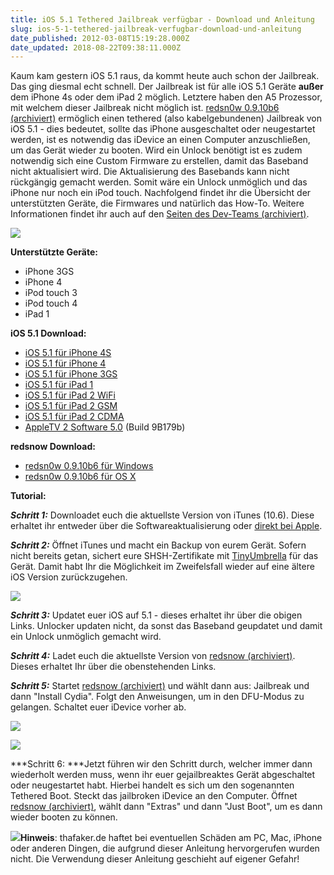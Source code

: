 ```yaml
---
title: iOS 5.1 Tethered Jailbreak verfügbar - Download und Anleitung
slug: ios-5-1-tethered-jailbreak-verfugbar-download-und-anleitung
date_published: 2012-03-08T15:19:28.000Z
date_updated: 2018-08-22T09:38:11.000Z
---
```


Kaum kam gestern iOS 5.1 raus, da kommt heute auch schon der Jailbreak. Das ging diesmal echt schnell. Der Jailbreak ist für alle iOS 5.1 Geräte **außer** dem iPhone 4s oder dem iPad 2 möglich. Letztere haben den A5 Prozessor, mit welchem dieser Jailbreak nicht möglich ist. [redsn0w 0.9.10b6 (archiviert)](http://web.archive.org/web/20120309181234/http://blog.iphone-dev.org:80/post/18906290309/march-mayhem) ermöglich einen tethered (also kabelgebundenen) Jailbreak von iOS 5.1 - dies bedeutet, sollte das iPhone ausgeschaltet oder neugestartet werden, ist es notwendig das iDevice an einen Computer anzuschließen, um das Gerät wieder zu booten. Wird ein Unlock benötigt ist es zudem notwendig sich eine Custom Firmware zu erstellen, damit das Baseband nicht aktualisiert wird. Die Aktualisierung des Basebands kann nicht rückgängig gemacht werden. Somit wäre ein Unlock unmöglich und das iPhone nur noch ein iPod touch. Nachfolgend findet ihr die Übersicht der unterstützten Geräte, die Firmwares und natürlich das How-To. Weitere Informationen findet ihr auch auf den [Seiten des Dev-Teams (archiviert)](http://web.archive.org/web/20120309181234/http://blog.iphone-dev.org:80/post/18906290309/march-mayhem).

[![](//picdump.thafaker.de/2012/03/iOS-5-Pwned-2.png)](__GHOST_URL__/ios-5-1-tethered-jailbreak-verfugbar-download-und-anleitung/ios-5-pwned-2-2/)

**Unterstützte Geräte:**

- iPhone 3GS
- iPhone 4
- iPod touch 3
- iPod touch 4
- iPad 1

**iOS 5.1 Download:**

- [iOS 5.1 für iPhone 4S](http://appldnld.apple.com/iOS5/041-1530.20120307.LDDac/iPhone4,1_5.1_9B179_Restore.ipsw)
- [iOS 5.1 für iPhone 4](http://appldnld.apple.com/iOS5/041-1537.20120307.EJrm4/iPhone3,1_5.1_9B176_Restore.ipsw)
- [iOS 5.1 für iPhone 3GS](http://appldnld.apple.com/iOS5/041-1535.20120307.Jer6N/iPhone2,1_5.1_9B176_Restore.ipsw)
- [iOS 5.1 für iPad 1](http://appldnld.apple.com/iOS5/041-1536.20120307.XvCtw/iPad1,1_5.1_9B176_Restore.ipsw)
- [iOS 5.1 für iPad 2 WiFi](http://appldnld.apple.com/iOS5/041-1539.20120307.JwD8A/iPad2,1_5.1_9B176_Restore.ipsw)
- [iOS 5.1 für iPad 2 GSM](http://appldnld.apple.com/iOS5/041-1540.20120307.tw0go/iPad2,2_5.1_9B176_Restore.ipsw)
- [iOS 5.1 für iPad 2 CDMA](http://appldnld.apple.com/iOS5/041-1541.20120307.WrbS2/iPad2,3_5.1_9B176_Restore.ipsw)
- [AppleTV 2 Software 5.0](http://appldnld.apple.com/AppleTV/041-1538.20120307.Ve5H3/AppleTV2,1_5.0_9B179b_Restore.ipsw) (Build 9B179b)

**redsnow Download:**
- [redsn0w 0.9.10b6 für Windows](https://sites.google.com/a/iphone-dev.com/files/home/redsn0w_win_0.9.10b6.zip?attredirects=0&amp;d=1)
- [redsn0w 0.9.10b6 für OS X](https://sites.google.com/a/iphone-dev.com/files/home/redsn0w_mac_0.9.10b6.zip?attredirects=0&amp;d=1)

**Tutorial:**

***Schritt 1:*** Downloadet euch die aktuellste Version von iTunes (10.6). Diese erhaltet ihr entweder über die Softwareaktualisierung oder [direkt bei Apple](http://www.apple.com/de/itunes/).

***Schritt 2:*** Öffnet iTunes und macht ein Backup von eurem Gerät. Sofern nicht bereits getan, sichert eure SHSH-Zertifikate mit [TinyUmbrella](http://thefirmwareumbrella.blogspot.com/) für das Gerät. Damit habt Ihr die Möglichkeit im Zweifelsfall wieder auf eine ältere iOS Version zurückzugehen.

[![](//picdump.thafaker.de/2012/01/tinyumbrella-580x386.jpg)](__GHOST_URL__/jailbreak-greenpois0n-jailbreak-fur-ios-5-und-iphone-4s-ist-da-anleitung/tinyumbrella/)

***Schritt 3:*** Updatet euer iOS auf 5.1 - dieses erhaltet ihr über die obigen Links. Unlocker updaten nicht, da sonst das Baseband geupdatet und damit ein Unlock unmöglich gemacht wird.

***Schritt 4:*** Ladet euch die aktuellste Version von [redsnow (archiviert)](http://web.archive.org/web/20120309181234/http://blog.iphone-dev.org:80/post/18906290309/march-mayhem). Dieses erhaltet Ihr über die obenstehenden Links.

***Schritt 5:*** Startet [redsnow (archiviert)](http://web.archive.org/web/20120309181234/http://blog.iphone-dev.org:80/post/18906290309/march-mayhem) und wählt dann aus: Jailbreak und dann "Install Cydia". Folgt den Anweisungen, um in den DFU-Modus zu gelangen. Schaltet euer iDevice vorher ab.

[![](//picdump.thafaker.de/2012/03/iOS5.1jailbreak-467x580.png)](__GHOST_URL__/ios-5-1-tethered-jailbreak-verfugbar-download-und-anleitung/ios5-1jailbreak/)

[![](//picdump.thafaker.de/2012/03/Screen-Shot-2011-10-13-at-8.06.03-AM-493x580.png)](__GHOST_URL__/ios-5-1-tethered-jailbreak-verfugbar-download-und-anleitung/screen-shot-2011-10-13-at-8-06-03-am/)

***Schritt 6: ***Jetzt führen wir den Schritt durch, welcher immer dann wiederholt werden muss, wenn ihr euer gejailbreaktes Gerät abgeschaltet oder neugestartet habt. Hierbei handelt es sich um den sogenannten Tethered Boot. Steckt das jailbroken iDevice an den Computer. Öffnet [redsnow (archiviert)](http://web.archive.org/web/20120309181234/http://blog.iphone-dev.org:80/post/18906290309/march-mayhem), wählt dann "Extras" und dann "Just Boot", um es dann wieder booten zu können.

[![](//picdump.thafaker.de/2012/03/Screen-Shot-2011-10-13-at-8.05.49-AM-496x580.png)](__GHOST_URL__/ios-5-1-tethered-jailbreak-verfugbar-download-und-anleitung/screen-shot-2011-10-13-at-8-05-49-am/)**Hinweis**: thafaker.de haftet bei eventuellen Schäden am PC, Mac, iPhone oder anderen Dingen, die aufgrund dieser Anleitung hervorgerufen wurden nicht. Die Verwendung dieser Anleitung geschieht auf eigener Gefahr!
